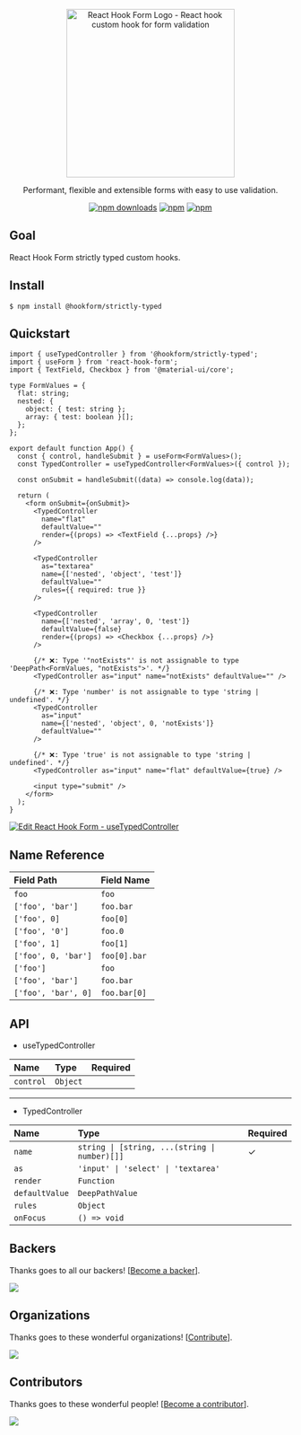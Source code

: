 <div align="center">
    <p align="center">
        <a href="https://react-hook-form.com" title="React Hook Form - Simple React forms validation">
            <img src="https://raw.githubusercontent.com/bluebill1049/react-hook-form/master/website/logo.png" alt="React Hook Form Logo - React hook custom hook for form validation" width="300px" />
        </a>
    </p>
</div>

<p align="center">Performant, flexible and extensible forms with easy to use validation.</p>

<div align="center">

[![npm downloads](https://img.shields.io/npm/dm/@hookform/strictly-typed.svg?style=for-the-badge)](https://www.npmjs.com/package/@hookform/strictly-typed)
[![npm](https://img.shields.io/npm/dt/@hookform/strictly-typed.svg?style=for-the-badge)](https://www.npmjs.com/package/@hookform/strictly-typed)
[![npm](https://img.shields.io/bundlephobia/minzip/@hookform/strictly-typed?style=for-the-badge)](https://bundlephobia.com/result?p=@hookform/strictly-typed)

</div>

## Goal

React Hook Form strictly typed custom hooks.

## Install

```
$ npm install @hookform/strictly-typed
```

## Quickstart

```tsx
import { useTypedController } from '@hookform/strictly-typed';
import { useForm } from 'react-hook-form';
import { TextField, Checkbox } from '@material-ui/core';

type FormValues = {
  flat: string;
  nested: {
    object: { test: string };
    array: { test: boolean }[];
  };
};

export default function App() {
  const { control, handleSubmit } = useForm<FormValues>();
  const TypedController = useTypedController<FormValues>({ control });

  const onSubmit = handleSubmit((data) => console.log(data));

  return (
    <form onSubmit={onSubmit}>
      <TypedController
        name="flat"
        defaultValue=""
        render={(props) => <TextField {...props} />}
      />

      <TypedController
        as="textarea"
        name={['nested', 'object', 'test']}
        defaultValue=""
        rules={{ required: true }}
      />

      <TypedController
        name={['nested', 'array', 0, 'test']}
        defaultValue={false}
        render={(props) => <Checkbox {...props} />}
      />

      {/* ❌: Type '"notExists"' is not assignable to type 'DeepPath<FormValues, "notExists">'. */}
      <TypedController as="input" name="notExists" defaultValue="" />

      {/* ❌: Type 'number' is not assignable to type 'string | undefined'. */}
      <TypedController
        as="input"
        name={['nested', 'object', 0, 'notExists']}
        defaultValue=""
      />

      {/* ❌: Type 'true' is not assignable to type 'string | undefined'. */}
      <TypedController as="input" name="flat" defaultValue={true} />

      <input type="submit" />
    </form>
  );
}
```

[![Edit React Hook Form - useTypedController](https://codesandbox.io/static/img/play-codesandbox.svg)](https://codesandbox.io/s/react-hook-form-usetypedcontroller-23qv1?fontsize=14&hidenavigation=1&theme=dark)

## Name Reference

| Field Path          | Field Name   |
| :------------------ | :----------- |
| `foo`               | `foo`        |
| `['foo', 'bar']`    | `foo.bar`    |
| `['foo', 0]`        | `foo[0]`     |
| `['foo', '0']`      | `foo.0`      |
| `['foo', 1]`        | `foo[1]`     |
| `['foo', 0, 'bar']` | `foo[0].bar` |
| `['foo']`           | `foo`        |
| `['foo', 'bar']`    | `foo.bar`    |
| `['foo', 'bar', 0]` | `foo.bar[0]` |

## API

- useTypedController

| Name      | Type     | Required |
| :-------- | :------- | :------- |
| `control` | `Object` |          |

---

- TypedController

| Name           | Type                                          | Required |
| :------------- | :-------------------------------------------- | :------- |
| `name`         | `string \| [string, ...(string \| number)[]]` | ✓        |
| `as`           | `'input' \| 'select' \| 'textarea'`           |          |
| `render`       | `Function`                                    |          |
| `defaultValue` | `DeepPathValue`                               |          |
| `rules`        | `Object`                                      |          |
| `onFocus`      | `() => void`                                  |          |

## Backers

Thanks goes to all our backers! [[Become a backer](https://opencollective.com/react-hook-form#backer)].

<a href="https://opencollective.com/react-hook-form#backers">
    <img src="https://opencollective.com/react-hook-form/backers.svg?width=950" />
</a>

## Organizations

Thanks goes to these wonderful organizations! [[Contribute](https://opencollective.com/react-hook-form/contribute)].

<a href="https://github.com/react-hook-form/react-hook-form/graphs/contributors">
    <img src="https://opencollective.com/react-hook-form/organizations.svg?width=950" />
</a>

## Contributors

Thanks goes to these wonderful people! [[Become a contributor](CONTRIBUTING.md)].

<a href="https://github.com/react-hook-form/react-hook-form/graphs/contributors">
    <img src="https://opencollective.com/react-hook-form/contributors.svg?width=950" />
</a>
